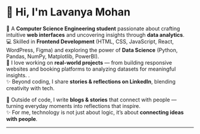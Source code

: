 
# 👋 Hi, I'm Lavanya Mohan  

🌸 A **Computer Science Engineering student** passionate about crafting intuitive **web interfaces** and uncovering insights through **data analytics**.  
💻 Skilled in **Frontend Development** (HTML, CSS, JavaScript, React, WordPress, Figma) and exploring the power of **Data Science** (Python, Pandas, NumPy, Matplotlib, PowerBI).  
🚀 I love working on **real-world projects** — from building responsive websites and booking platforms to analyzing datasets for meaningful insights.  .  
✨ Beyond coding, I share **stories & reflections on LinkedIn**, blending creativity with tech.  

📝 Outside of code, I write **blogs & stories** that connect with people — turning everyday moments into reflections that inspire.  
✨ For me, technology is not just about logic, it’s about **connecting ideas with people**.  

---
